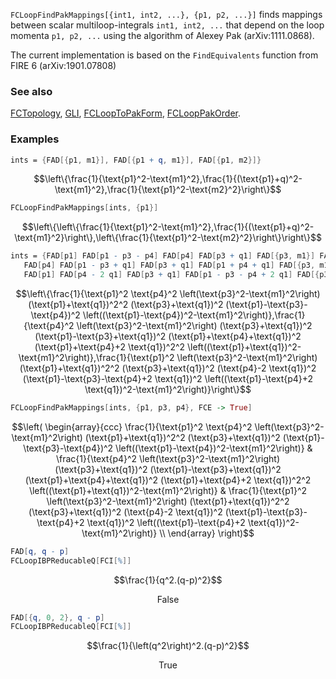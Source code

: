 `FCLoopFindPakMappings[{int1, int2, ...}, {p1, p2, ...}]` finds mappings between scalar multiloop-integrals `int1, int2, ...` that depend on the loop momenta `p1, p2, ...` using the algorithm of Alexey Pak (arXiv:1111.0868).

The current implementation is based on the `FindEquivalents` function from FIRE 6 (arXiv:1901.07808)

### See also

[FCTopology](FCTopology), [GLI](GLI), [FCLoopToPakForm](FCLoopToPakForm), [FCLoopPakOrder](FCLoopPakOrder).

### Examples

```mathematica
ints = {FAD[{p1, m1}], FAD[{p1 + q, m1}], FAD[{p1, m2}]}
```

$$\left\{\frac{1}{\text{p1}^2-\text{m1}^2},\frac{1}{(\text{p1}+q)^2-\text{m1}^2},\frac{1}{\text{p1}^2-\text{m2}^2}\right\}$$

```mathematica
FCLoopFindPakMappings[ints, {p1}]
```

$$\left\{\left\{\frac{1}{\text{p1}^2-\text{m1}^2},\frac{1}{(\text{p1}+q)^2-\text{m1}^2}\right\},\left\{\frac{1}{\text{p1}^2-\text{m2}^2}\right\}\right\}$$

```mathematica
ints = {FAD[p1] FAD[p1 - p3 - p4] FAD[p4] FAD[p3 + q1] FAD[{p3, m1}] FAD[{p1 - p4, m1}] FAD[{p1 + q1, 0}, {p1 + q1, 0}], 
   FAD[p4] FAD[p1 - p3 + q1] FAD[p3 + q1] FAD[p1 + p4 + q1] FAD[{p3, m1}] FAD[{p1 + q1, m1}] FAD[{p1 + p4 + 2 q1, 0}, {p1 + p4 + 2 q1, 0}], 
   FAD[p1] FAD[p4 - 2 q1] FAD[p3 + q1] FAD[p1 - p3 - p4 + 2 q1] FAD[{p3, m1}] FAD[{p1 - p4 + 2 q1, m1}] FAD[{p1 + q1, 0}, {p1 + q1, 0}]}
```

$$\left\{\frac{1}{\text{p1}^2 \text{p4}^2 \left(\text{p3}^2-\text{m1}^2\right) (\text{p1}+\text{q1})^2^2 (\text{p3}+\text{q1})^2 (\text{p1}-\text{p3}-\text{p4})^2 \left((\text{p1}-\text{p4})^2-\text{m1}^2\right)},\frac{1}{\text{p4}^2 \left(\text{p3}^2-\text{m1}^2\right) (\text{p3}+\text{q1})^2 (\text{p1}-\text{p3}+\text{q1})^2 (\text{p1}+\text{p4}+\text{q1})^2 (\text{p1}+\text{p4}+2 \text{q1})^2^2 \left((\text{p1}+\text{q1})^2-\text{m1}^2\right)},\frac{1}{\text{p1}^2 \left(\text{p3}^2-\text{m1}^2\right) (\text{p1}+\text{q1})^2^2 (\text{p3}+\text{q1})^2 (\text{p4}-2 \text{q1})^2 (\text{p1}-\text{p3}-\text{p4}+2 \text{q1})^2 \left((\text{p1}-\text{p4}+2 \text{q1})^2-\text{m1}^2\right)}\right\}$$

```mathematica
FCLoopFindPakMappings[ints, {p1, p3, p4}, FCE -> True]
```

$$\left(
\begin{array}{ccc}
 \frac{1}{\text{p1}^2 \text{p4}^2 \left(\text{p3}^2-\text{m1}^2\right) (\text{p1}+\text{q1})^2^2 (\text{p3}+\text{q1})^2 (\text{p1}-\text{p3}-\text{p4})^2 \left((\text{p1}-\text{p4})^2-\text{m1}^2\right)} & \frac{1}{\text{p4}^2 \left(\text{p3}^2-\text{m1}^2\right) (\text{p3}+\text{q1})^2 (\text{p1}-\text{p3}+\text{q1})^2 (\text{p1}+\text{p4}+\text{q1})^2 (\text{p1}+\text{p4}+2 \text{q1})^2^2 \left((\text{p1}+\text{q1})^2-\text{m1}^2\right)} & \frac{1}{\text{p1}^2 \left(\text{p3}^2-\text{m1}^2\right) (\text{p1}+\text{q1})^2^2 (\text{p3}+\text{q1})^2 (\text{p4}-2 \text{q1})^2 (\text{p1}-\text{p3}-\text{p4}+2 \text{q1})^2 \left((\text{p1}-\text{p4}+2 \text{q1})^2-\text{m1}^2\right)} \\
\end{array}
\right)$$

```mathematica
FAD[q, q - p]
FCLoopIBPReducableQ[FCI[%]]
```

$$\frac{1}{q^2.(q-p)^2}$$

$$\text{False}$$

```mathematica
FAD[{q, 0, 2}, q - p]
FCLoopIBPReducableQ[FCI[%]]
```

$$\frac{1}{\left(q^2\right)^2.(q-p)^2}$$

$$\text{True}$$